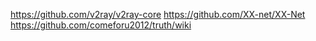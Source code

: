 https://github.com/v2ray/v2ray-core
https://github.com/XX-net/XX-Net
https://github.com/comeforu2012/truth/wiki

